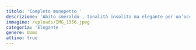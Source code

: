 ```yaml
---
titolo: 'Completo monopetto '
descrizione: 'Abito smeraldo , tonalità insolita ma elegante per un’occasione importante '
immagine: /uploads/IMG_1356.jpeg
categoria: 'Elegante '
genere: Uomo
attivo: true
---
```


